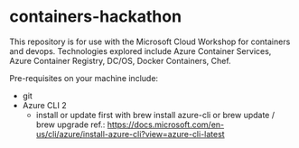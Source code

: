 # containers-hackathon

This repository is for use with the Microsoft Cloud Workshop for containers and devops.  Technologies explored include Azure Container Services, Azure Container Registry, DC/OS, Docker Containers, Chef.

Pre-requisites on your machine include:
- git
- Azure CLI 2
    - install or update first with brew install azure-cli or brew update / brew upgrade ref.: https://docs.microsoft.com/en-us/cli/azure/install-azure-cli?view=azure-cli-latest
